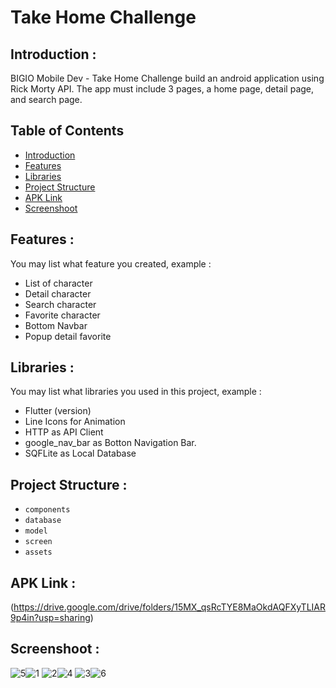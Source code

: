 # Take Home Challenge

## <a name="introduction"></a> Introduction :
BIGIO Mobile Dev - Take Home Challenge
build an android application using Rick Morty API. The app must include 3 pages, a home page, detail page, and search page.

## Table of Contents

- [Introduction](#introduction)
- [Features](#features)
- [Libraries](#libraries)
- [Project Structure](#project-structures)
- [APK Link](#apk-link)
- [Screenshoot](#screenshoot)

## <a name="features"></a> Features :
You may list what feature you created, example :
- List of character
- Detail character
- Search character
- Favorite character
- Bottom Navbar
- Popup detail favorite
  


## <a name="libraries"></a> Libraries :
You may list what libraries you used in this project, example :
- Flutter (version)
- Line Icons for Animation
- HTTP as API Client
- google_nav_bar as Botton Navigation Bar.
- SQFLite as Local Database

## <a name="project-structures"></a> Project Structure :
* `components`
* `database`
* `model`
* `screen`
* `assets`



## <a name="apk-link"></a> APK Link :
(https://drive.google.com/drive/folders/15MX_qsRcTYE8MaOkdAQFXyTLIAR9p4in?usp=sharing)

## <a name="screenshoot"></a> Screenshoot :
![5](https://github.com/razor322/Take-Home-Challenge/assets/48706438/249aee42-b9dc-45e4-9d4a-d2c5ae67da55)![1](https://github.com/razor322/Take-Home-Challenge/assets/48706438/13ee4c10-4b3b-4699-bc69-8d7f626db866)
![2](https://github.com/razor322/Take-Home-Challenge/assets/48706438/3b9f2600-f3f2-44ff-8b89-edfa3bacf543)![4](https://github.com/razor322/Take-Home-Challenge/assets/48706438/429c4c9d-6f50-448e-bf97-ac1659d5b4c0)
![3](https://github.com/razor322/Take-Home-Challenge/assets/48706438/f35a40b1-465a-4471-979f-b8acbd3a5459)![6](https://github.com/razor322/Take-Home-Challenge/assets/48706438/5aa19a44-03a8-4b6c-a5af-c394645d4c81)








